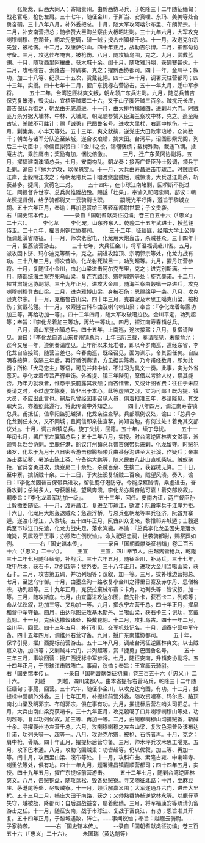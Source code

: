 <!-- { "loadSidebar": true } -->
　　张朝龙，山西大同人；寄籍贵州。由黔西协马兵，于乾隆三十二年随征缅甸；战老官屯，枪伤左肩。三十七年，随征金川，于斯当、安资哩、东玛、美美等处奋勇奋碉。三十八年八月，补外委把总。十月，随大军攻阿喀尔布里、布朗郭宗。十二月，补安南营把总；随参赞大臣海兰察由大板昭进剿。三十九年六月，大军攻克喇穆喇穆、色淜普，朝龙先登碉，斩一贼；授古州镇标千总。十一月，攻逊克尔宗先登，被枪伤。十二月，攻康萨尔山。四十年正月，战勒吉尔博。二月，擢都匀协守备。三月，攻达佳布唵吉。被枪伤。八月，随攻勒乌围，克之。九月，赏戴蓝翎。十月，随攻西里阿穰曲，获木城十余。闺十月，随攻雅玛朋，获碉寨甚伙。十二月，攻格隆古、索隆古一带碉寨，克之；擢黔西协都司。四十一年，金川平；叙功，加二十八等、纪录二十五次，赏戴花翎。四十二年十月，调署天柱营都司；四十三年，实授。四十七年十二月，擢广东抚标右营游击。五十一年九月，迁中军参将。
　　五十二年，台湾逆匪林爽文叛，朝龙领广东兵进剿。九月，随总兵普吉保克复笨港，毁尖山、宜梧等贼寨二十六，又于山子脚歼贼三百余。贼扰元长庄，普吉保伏兵御之，朝龙由无底潭进。十一月，由大排竹擒贼四，进剿斗六门。时贼匪万余分据大埔林、中林、大埔尾，朝龙随参赞大臣海兰察攻中林，克之。追至庵古坑，杀贼不可胜计；赐「诚勇」巴图鲁名号。进攻大里杙，右肩中枪伤。十二月，剿集集、小半天等处。五十三年，爽文就擒，逆党庄大田败窜琅峤，众尚数千；朝龙与诸军分队追至柴城，遂合攻琅峤，擒大田。台湾平，诏图形紫光阁，列后三十功臣中；命儒臣拟赞曰：『金川之役，锡翎褎绩；载树殊勳，截途飞镝。抵庵古坑，乘胜鹰击；奖励有加，悃忱倍激』。
　　三月，迁广东黄冈协副将。五月，擢福建南澳镇总兵。七月，安南构乱，朝龙奏：接两广督臣孙士毅调，领兵丁赴剿。谕曰：『勉为力攻，以俟恩赏』。十一月，大兵由寿昌进击市球江。时贼匪屯江岸，士毅隔江攻之；令朝龙带兵二十暗渡绕出贼后，贼惊溃。大兵过江剿杀，斩获甚多。捷闻，赏荷包二对。
　　五十四年，在市球江南堵剿，因桥断不能过江，同提督许世亨、总兵尚维陞战殁。赐諡「壮果」，奉谕入祀昭忠祠。部议：朝龙照提督例，给予骑都尉又一云骑尉世职。
　　嗣阮光平吁降，遵旨于黎城立祠。五十六年正月，奉谕：再加恩赏给三等轻车都尉世职；子文贵袭。
　　——右「国史馆本传」。
　　——录自「国朝耆献类征初编」卷三百五十六（「忠义」二十六）。
　　李化龙
　　李化宠，山东齐东人。乾隆二十五年武进士，授蓝翎侍卫。二十九年，擢贵州铜仁协都司。
　　三十二年，征缅匪，经略大学士公傅恒调赴滇省随征。十一月，师次老官屯，化龙用大炮轰击，杀贼甚众。三十四年十一月，擢荔波营游击。
　　三十七年，大兵征金川，将军温福调赴川省。五月，派攻固卜济、玛尔迪克等碉卡，克之。嗣进攻路顶、宗明郭宗等处，化龙力战有功。三十八年三月，师次昔岭，化龙射死贼目一，功列超等。九月，擢丹江营参将。十月，复随征小金川，由北山粱进击阿尔克布里，克之；进克别斯满。十一月，随都统海兰察克兜乌山粱，复连克路顶、宗明郭宗等处；旋克美诺。十二月，擢甘肃靖远协副将。三十九年正月，进攻大金川，随海兰察由榖噶一路进兵，攻克喇穆喇穆登古山梁。二月，进克雅博山梁，身被石伤；恩赐绵甲一袭。八月，攻克逊克尔宗。十一月，克格鲁古山梁。四十年三月，克群泥及木思工噶克山梁，被枪伤；赏戴花翎。十一月，攻索隆古科布曲及喇乌喇山梁；奉旨：『李化龙着每案功加三等，再给功加一等』。四十二年四月，随大军攻破噶拉依。金川平定，功列超等；奉旨：『李化龙着加三等功，再给一等功』。四月，擢江南寿春镇总兵。
　　八月，调山东登州镇总兵。四十五年，上南巡，途次接驾；八月，复摺请陛见。谕曰：『李化龙自调山东登州镇总兵，上年已历三载，奏请陛见，未蒙俞允；迄今又届一年，遵例奏请陛见。上年所以未允准者，即以今岁南巡，道经东省，李化龙自应接驾，随营当差也。今春南巡，既经召见，面为训示，令其回任矣。自应明春接算，俟隔三年后，再行循例奏请，方见据实陈奏。乃今甫经数月，即为此奏；所称「犬马恋主」等语，可见并非中诚，不过习为具文一奏。此事，实为外省恶习。李化龙着传旨严行申饬。外省提、镇三年陛见，原借以考验人材，察其能否。乃年力就衰者，惟恐于朕前露其衰颓；而吝惜者，又或计图省费：往往于未应奏请之时，不过虚文陈奏，皆非出于本心。此等虚陋之习，实为可鄙！既为提、镇大员，不应出此言也。嗣后凡曾经因事召见人员，俱着扣准三年，奏请陛见。其文职大员，亦着照此遵行。将此传谕中外知之』。
　　四十八年四月，调江南寿春镇总兵。甫抵任，值阜阳监犯越狱，化龙亲往查拏。兵部照例议处，谕曰：『总兵李化龙到任未久，又不同城；且闻信即亲往查拏，尚知奋勉，有何过处！着免其交部议处』。十月，调古州镇总兵。旋丁父忧，回籍。五十年，续丁母忧。
　　五十一年闰七月，署广东左翼镇总兵；五十二年八月，实授。时台湾逆匪林爽文滋事，派领粤兵赴台协剿。至鹿仔港，酌议汀州镇总兵普吉保带兵进剿，化龙留守。时贼犯诸罗，化龙于九月十八日密令游击穆腾额带兵由番仔沟进至大肚溪，作疑兵；亲率游击裴起鳌、暑游击陈士芬、守备徐大鹏等，随义民由八卦山直抵柴坑。贼蚁聚拒，官兵奋勇进攻，烧寮房二十余处，杀贼百余、生擒二，获器械无算。二十日，至中寮，擒斩贼十余。二十二日，于大肚溪复斩贼二百余，贼望风溃。奏入，谕曰：『李化龙因普吉保带兵进攻，留驻鹿仔港防守。今能探察贼情，乘虚进击，奋勇攻剿；杀贼多人，夺获器械，望风奔溃，李化龙亦属奋勉可嘉！着交部议叙』。嗣奉旨：『李化龙着军功加一级』。
　　五十三年，回任。安南内讧，两广督臣孙士毅檄委随征。十一月，渡寿昌江。复进至市球江，欲渡；阮酋率兵于江岸力拒。十六日，化龙用大炮轰退贼众；急造浮桥，与总兵张朝龙等率兵径济，阮酋弃寨遁。遂渡市球江，入黎城。五十四年正月，阮酋纠众复来，黎惟祁弃城遁；士毅退兵至市球江口先渡，化龙力战失足，落水淹毙。奉谕：『总兵李化龙虽因失足落水淹毙，究属殁于王事；亦照阵亡例议恤』。命入祀昭忠祠，世袭骑都尉，赐祭葬如例。
　　——右「国史馆本传」。
　　——录自「国朝耆献类征初编」卷二百五十六（「忠义」二十六）。
　　王宣
　　王宣，四川奉节人。由越嶲营枪兵，乾隆三十二年七月随征缅甸，补战兵。三十六年五月，随征金川，补马兵。三十七年，攻甲尔木，获石卡，功列超等；拔外委。三十八年正月，进攻大金川当噶山梁，获石卡。二月，攻古第五碉，并功列超等；议叙，加一等。三月，拔补峨边营把总。七月，至达乌守御。十月，由墨垄沟一路收复小金川之得里日寨及赤尔丹、思僧格宗，功列超等。三十九年正月，克获拉窠绒布寨卡卡角，功列头等：皆议叙，加一等。三月，随攻斯底。七月，由宜喜进攻达尔图，首先扑卡，获石卡二，列超等；命从优议叙，功加三等、又功加一等。九月，擢永宁左营千总。四十年正月，擢阜和营中军守备。四月，由达尔图进攻基木斯丹、当噶山梁，获石卡三；记功，赏戴蓝翎。十一月，克获达撒榖诸处，换戴花翎。十二月，攻扎乌古。四十一年二月，金川平，回营。四十三年五月，补行引见，交军机处记名。十月，调泰宁营中军守备。四十五年四月，调维州右营守备。九月，授广东南雄协都司。
　　五十年，保举引见，擢广西提标前营游击。五十二年八月，调赴台湾征逆匪林爽文。以击贼嘉义功，加四等；又剿贼斗六门，并列超等，赏「捷勇」巴图鲁名号。
　　五十三年三月，事竣回营：授广西抚标中军参将。七月，随征安南，升镇安协副将。五十四年正月，于市球江击贼阵亡。事闻，议恤；奉旨：王宣廕云骑尉。
　　——右「国史馆本传」。
　　--录自「国朝耆献类征初编」卷三百五十六（「忠义」）二十六。
　　刘越
　　刘越，四川成都人。由本省提标右营马兵，乾隆三十二年随征缅甸；事蒇，回营。三十六年，随征小金川，以攻克达乌图，有功。十二月，拔提标中营额外外委。三十七年正月，补提标前营外委。随攻资哩寨、玛尔底、路顶南北山梁及明郭宗、布朗郭宗，俱在事有功。九月，擢提标后营左哨头司把总。十月，大兵由南山梁克获哨卡。三十九年正月，攻克榖噶了口并喇穆喇穆山等处，功列超等。复以功列优叙，加三等、再加一等。二月，由喇穆喇穆山沟捕贼番，斩馘十余。寻擢夔州协左营千总。六月，攻喇穆喇穆之左右山梁，复攻色淜普及该布达什诺，功列头等一、超等一。八月，攻逊克尔宗，被枪、石伤者再。十月，克之；肩中枪，骨断。四十年正月，擢提标后营守备。三月，帅木坪兵攻木思工噶克。五月，攻下巴木通。八月，攻勒乌围贼巢：功皆超等。仍以优叙，加三等、再加一等。闰十月，攻西里山梁、滚布等处。十一月，攻科布曲、索隆古雍、中喇嘛寺、喇里依等处，俱有功。四十一年九月，题署建昌镇嘉顺营都司；四十四年五月，实授。四十九年五月，擢广东提标前营游击。
　　五十二年七月，随剿台湾逆匪林爽文。八月，击贼铜盘，随攻茑松，毁各处贼寮。寻又随征北路；十月，至麻豆庄、茅港尾等处，尽毁贼寮。十一月，领兵解嘉义围；大军遂通斗六门，进击大里杙。五十三月二月，捕庄大田于南路，获之；又帅熟番协捕逆党林永等。以鹿仔草失守，越被劾，降都司；自后遇战益奋，屡着勳绩。三月，将军福康安等疏请仍留游击之任。十一月，随征安南，战于市球江、复战于富良江，有功；恩旨准其开复。五十四年正月，于黎城遇敌，阵亡。……事闻议恤；奉旨：越廕云骑尉。……子家驹袭。
　　——右「国史馆本传」。
　　--录自「国朝耆献类征初编」卷三百五十六（「忠义」二十六）。
　　朱国瑞（黄达魁等）
